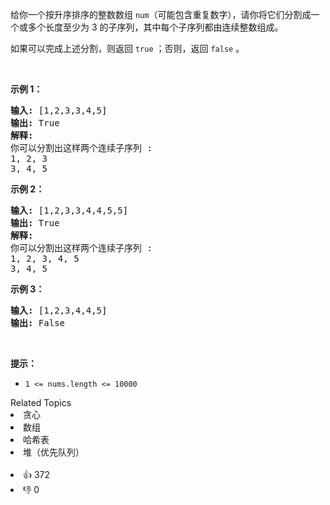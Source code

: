 <p>给你一个按升序排序的整数数组 <code>num</code>（可能包含重复数字），请你将它们分割成一个或多个长度至少为 3 的子序列，其中每个子序列都由连续整数组成。</p>

<p>如果可以完成上述分割，则返回 <code>true</code> ；否则，返回 <code>false</code> 。</p>

<p> </p>

<p><strong>示例 1：</strong></p>

<pre>
<strong>输入:</strong> [1,2,3,3,4,5]
<strong>输出:</strong> True
<strong>解释:</strong>
你可以分割出这样两个连续子序列 : 
1, 2, 3
3, 4, 5
</pre>

<p><strong>示例 2：</strong></p>

<pre>
<strong>输入:</strong> [1,2,3,3,4,4,5,5]
<strong>输出:</strong> True
<strong>解释:</strong>
你可以分割出这样两个连续子序列 : 
1, 2, 3, 4, 5
3, 4, 5
</pre>

<p><strong>示例 3：</strong></p>

<pre>
<strong>输入:</strong> [1,2,3,4,4,5]
<strong>输出:</strong> False
</pre>

<p> </p>

<p><b>提示：</b></p>

<ul>
	<li><code>1 <= nums.length <= 10000</code></li>
</ul>
<div><div>Related Topics</div><div><li>贪心</li><li>数组</li><li>哈希表</li><li>堆（优先队列）</li></div></div><br><div><li>👍 372</li><li>👎 0</li></div>
